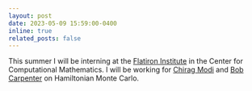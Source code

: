 ```yaml
---
layout: post
date: 2023-05-09 15:59:00-0400
inline: true
related_posts: false
---
```


This summer I will be interning at the [Flatiron Institute](https://www.simonsfoundation.org/flatiron/) in the Center for Computational Mathematics. I will be working for [Chirag Modi](https://modichirag.github.io/) and [Bob Carpenter](https://bob-carpenter.github.io/) on Hamiltonian Monte Carlo.
